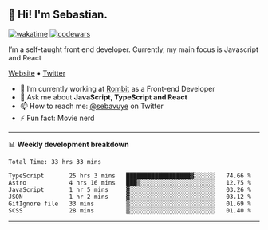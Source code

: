 ## 👋 Hi! I'm Sebastian.

[![wakatime](https://wakatime.com/badge/user/df0036c6-328a-4a39-be9b-e49417ed22a1.svg)](https://wakatime.com/@df0036c6-328a-4a39-be9b-e49417ed22a1)
[![codewars](https://www.codewars.com/users/sebavuye/badges/small)](https://www.codewars.com/users/sebavuye)

I’m a self-taught front end developer. Currently, my main focus is Javascript and React

[Website](https://sebastianvuye.be) • [Twitter](https://twitter.com/sebavuye)

- 🔭 I’m currently working at [Rombit](https://rombit.com/) as a Front-end Developer
- 💬 Ask me about **JavaScript, TypeScript and React**
- 📫 How to reach me: [@sebavuye](https://twitter.com/sebavuye) on Twitter
- ⚡ Fun fact: Movie nerd

-------

📊 **Weekly development breakdown**

<!--START_SECTION:waka-->

```text
Total Time: 33 hrs 33 mins

TypeScript       25 hrs 3 mins   ██████████████████▓░░░░░░   74.66 %
Astro            4 hrs 16 mins   ███▒░░░░░░░░░░░░░░░░░░░░░   12.75 %
JavaScript       1 hr 5 mins     ▓░░░░░░░░░░░░░░░░░░░░░░░░   03.26 %
JSON             1 hr 2 mins     ▓░░░░░░░░░░░░░░░░░░░░░░░░   03.12 %
GitIgnore file   33 mins         ▒░░░░░░░░░░░░░░░░░░░░░░░░   01.69 %
SCSS             28 mins         ▒░░░░░░░░░░░░░░░░░░░░░░░░   01.40 %
```

<!--END_SECTION:waka-->
-------
